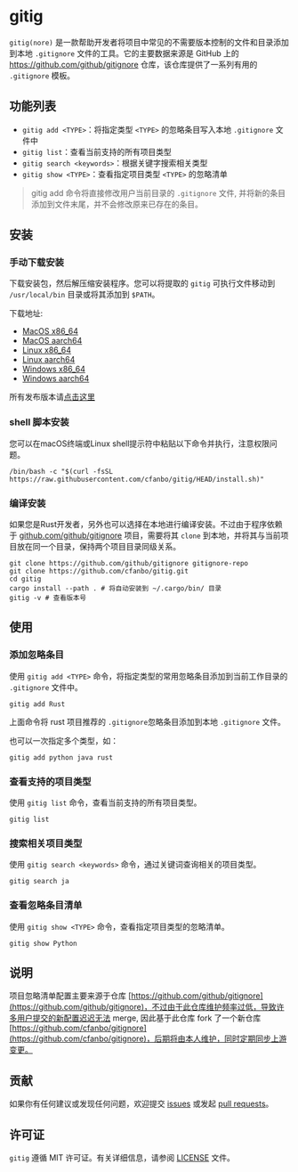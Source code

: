 # gitig

`gitig(nore)` 是一款帮助开发者将项目中常见的不需要版本控制的文件和目录添加到本地 `.gitignore` 文件的工具。它的主要数据来源是 GitHub 上的 https://github.com/github/gitignore 仓库，该仓库提供了一系列有用的 `.gitignore` 模板。



## 功能列表

- `gitig add <TYPE>`：将指定类型 `<TYPE>` 的忽略条目写入本地 `.gitignore` 文件中
- `gitig list`：查看当前支持的所有项目类型
- `gitig search <keywords>`：根据关键字搜索相关类型
- `gitig show <TYPE>`：查看指定项目类型 `<TYPE>` 的忽略清单

> gitig add 命令将直接修改用户当前目录的 `.gitignore` 文件, 并将新的条目添加到文件末尾，并不会修改原来已存在的条目。



## 安装

### 手动下载安装

下载安装包，然后解压缩安装程序。您可以将提取的 `gitig` 可执行文件移动到 `/usr/local/bin` 目录或将其添加到 `$PATH`。

下载地址:

- [MacOS x86_64](https://githubfiles.oss-cn-shanghai.aliyuncs.com/gitig/gitig-x86_64-apple-darwin.tar.gz)
- [MacOS aarch64](https://githubfiles.oss-cn-shanghai.aliyuncs.com/gitig/gitig-aarch64-apple-darwin.tar.gz)
- [Linux x86_64](https://githubfiles.oss-cn-shanghai.aliyuncs.com/gitig/gitig-x86_64-unknown-linux-gnu.tar.gz)
- [Linux aarch64](https://githubfiles.oss-cn-shanghai.aliyuncs.com/gitig/gitig-aarch64-unknown-linux-gnu.tar.gz)
- [Windows x86_64](https://githubfiles.oss-cn-shanghai.aliyuncs.com/gitig/gitig-x86_64-pc-windows-msvc.zip)
- [Windows aarch64](https://githubfiles.oss-cn-shanghai.aliyuncs.com/gitig/gitig-aarch64-pc-windows-msvc.zip)

所有发布版本请[点击这里](https://github.com/cfanbo/gitig/releases)

### shell 脚本安装

您可以在macOS终端或Linux shell提示符中粘贴以下命令并执行，注意权限问题。

```shell
/bin/bash -c "$(curl -fsSL https://raw.githubusercontent.com/cfanbo/gitig/HEAD/install.sh)"
```

### 编译安装

如果您是Rust开发者，另外也可以选择在本地进行编译安装。不过由于程序依赖于 [github.com/github/gitignore](github.com/github/gitignore) 项目，需要将其 `clone` 到本地，并将其与当前项目放在同一个目录，保持两个项目目录同级关系。

```shell
git clone https://github.com/github/gitignore gitignore-repo
git clone https://github.com/cfanbo/gitig.git
cd gitig
cargo install --path . # 将自动安装到 ~/.cargo/bin/ 目录
gitig -v # 查看版本号
```



## 使用

### 添加忽略条目

使用 `gitig add <TYPE>` 命令，将指定类型的常用忽略条目添加到当前工作目录的 `.gitignore` 文件中。

```shell
gitig add Rust
```

上面命令将 rust 项目推荐的 `.gitignore`忽略条目添加到本地 `.gitignore` 文件。

也可以一次指定多个类型，如：

```shell
gitig add python java rust
```

### 查看支持的项目类型

使用 `gitig list` 命令，查看当前支持的所有项目类型。

```shell
gitig list
```

### 搜索相关项目类型

使用 `gitig search <keywords>` 命令，通过关键词查询相关的项目类型。

```shell
gitig search ja
```

### 查看忽略条目清单

使用 `gitig show <TYPE>` 命令，查看指定项目类型的忽略清单。

```shell
gitig show Python
```



## 说明

项目忽略清单配置主要来源于仓库 [https://github.com/github/gitignore](https://github.com/github/gitignore)，不过由于此仓库维护频率过低，导致许多用户提交的新配置迟迟无法 merge, 因此基于此仓库 fork 了一个新仓库 [https://github.com/cfanbo/gitignore](https://github.com/cfanbo/gitignore)，后期将由本人维护，同时定期同步上游变更。



## 贡献

如果你有任何建议或发现任何问题，欢迎提交 [issues](https://github.com/cfanbo/gitig/issues) 或发起 [pull requests](https://github.com/cfanbo/gitig/pulls)。



## 许可证

`gitig` 遵循 MIT 许可证。有关详细信息，请参阅 [LICENSE](LICENSE) 文件。

